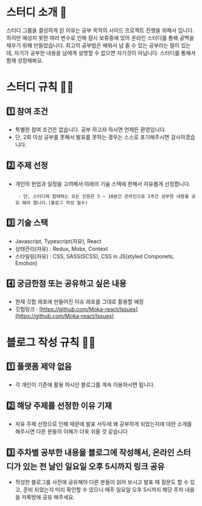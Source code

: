 
# 스터디 소개 🤟

스터디 그룹을 결성하게 된 이유는 공부 목적의 사이드 프로젝트 진행을 위해서 입니다. 하지만 예상치 못한 여러 변수로  인해 잠시 보류중에 있어 온라인 스터디를 통해 공백을 채우기 위해 만들었습니다. 최고의 공부법은 배워서 남 줄 수 있는 공부라는 말이 있는데, 자기가 공부한 내용을 남에게 설명할 수 없으면 자기것이 아닙니다. 스터디를 통해서 함께 성장해봐요.

# 스터디 규칙 👮‍♂️

## 1️⃣ 참여 조건

- 특별한 참여 조건은 없습니다. 공부 하고자 하시면 언제든 환영입니다.
- 단, 2회 이상 공부를 못해서 발표를 못하는 경우는 스스로 포기해주시면 감사하겠습니다.

## 2️⃣ 주제 선정

- 개인의 현업과 일정을 고려해서 아래의 기술 스택에 한해서 자유롭게 선정합니다.

       - 단, 스터디에 참여하는 모든 인원은 5 ~ 10분간 온라인으로 1주간 공부한 내용을 공유 해야 합니다.(블로그 작성 필수)

## 3️⃣ 기술 스택

- Javascript, Typescript(자유), React
- 상태관리(자유) : Redux, Mobx, Context
- 스타일링(자유) : CSS, SASS(SCSS), CSS in JS(styled Componets, Emotion)

## 4️⃣ 궁금한점 또는 공유하고 싶은 내용

- 현재 깃헙 레포에 만들어진 이슈 레포를 그대로 활용할 예정
- 깃헙링크 : [https://github.com/Moka-react/Issues](https://github.com/Moka-react/Issues)

# 블로그 작성 규칙 👮‍♂️

## 1️⃣ 플랫폼 제약 없음

- 각 개인이 기존에 활용 하시던 블로그를 계속 이용하시면 됩니다.

## 2️⃣ 해당 주제를 선정한 이유 기재

- 자유 주제 선정으로 인해  때문에 발표 서두에 왜 공부하게 되었는지에 대한 소개를 해주시면 다른 분들의 이해가 더욱 쉬울 것 같습니다

## 3️⃣   주차별 공부한 내용을 블로그에 작성해서, 온라인 스터디가 있는 전 날인 일요일 오후 5시까지 링크 공유

- 작성한 블로그를 사전에 공유해야 다른 분들이 읽어 보시고 발표 때 질문도 할 수 있고, 준비 되었는지 미리 확인할 수 있으니 매주 일요일 오후 5시까지 해당 주차 내용을 카톡방에 공유 해주세요.
